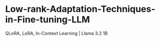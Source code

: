 # Low-rank-Adaptation-Techniques-in-Fine-tuning-LLM
QLoRA, LoRA, In-Context Learning | Llama 3.2 1B
